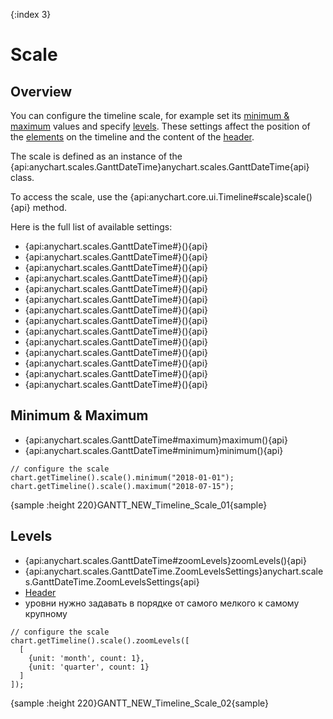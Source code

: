 {:index 3}
# Scale

## Overview

You can configure the timeline scale, for example set its [minimum & maximum](#minimum_&_maximum) values and specify [levels](#levels). These settings affect the position of the [elements](../Elements) on the timeline and the content of the [header](Header).

The scale is defined as an instance of the {api:anychart.scales.GanttDateTime}anychart.scales.GanttDateTime{api} class.

To access the scale, use the {api:anychart.core.ui.Timeline#scale}scale(){api} method.

Here is the full list of available settings:

* {api:anychart.scales.GanttDateTime#}(){api}
* {api:anychart.scales.GanttDateTime#}(){api}
* {api:anychart.scales.GanttDateTime#}(){api}
* {api:anychart.scales.GanttDateTime#}(){api}
* {api:anychart.scales.GanttDateTime#}(){api}
* {api:anychart.scales.GanttDateTime#}(){api}
* {api:anychart.scales.GanttDateTime#}(){api}
* {api:anychart.scales.GanttDateTime#}(){api}
* {api:anychart.scales.GanttDateTime#}(){api}
* {api:anychart.scales.GanttDateTime#}(){api}
* {api:anychart.scales.GanttDateTime#}(){api}
* {api:anychart.scales.GanttDateTime#}(){api}
* {api:anychart.scales.GanttDateTime#}(){api}
* {api:anychart.scales.GanttDateTime#}(){api}

## Minimum & Maximum

* {api:anychart.scales.GanttDateTime#maximum}maximum(){api}
* {api:anychart.scales.GanttDateTime#minimum}minimum(){api}


```
// configure the scale
chart.getTimeline().scale().minimum("2018-01-01");
chart.getTimeline().scale().maximum("2018-07-15");
```

{sample :height 220}GANTT\_NEW\_Timeline\_Scale\_01{sample}

## Levels

* {api:anychart.scales.GanttDateTime#zoomLevels}zoomLevels(){api}
* {api:anychart.scales.GanttDateTime.ZoomLevelsSettings}anychart.scales.GanttDateTime.ZoomLevelsSettings{api}
* [Header](Header)
* уровни нужно задавать в порядке от самого мелкого к самому крупному


```
// configure the scale
chart.getTimeline().scale().zoomLevels([
  [
    {unit: 'month', count: 1},
    {unit: 'quarter', count: 1}
  ]
]);
```

{sample :height 220}GANTT\_NEW\_Timeline\_Scale\_02{sample}